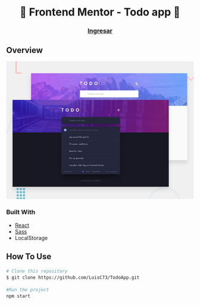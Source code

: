 <h1 align="center">👋 Frontend Mentor - Todo app 🚀</h1>

<div align="center">
  <h3>
    <a href="http://luisc73.github.io/TodoApp/">
      Ingresar
    </a>
  </h3>
</div>

## Overview

![Design preview for the Intro section with dropdown navigation coding challenge](./public/design/desktop-preview.jpg)

### Built With

- [React](https://reactjs.org/)
- [Sass](https://sass-lang.com/)
- LocalStorage


## How To Use

```bash
# Clone this repository
$ git clone https://github.com/LuisC73/TodoApp.git

#Run the project
npm start

```